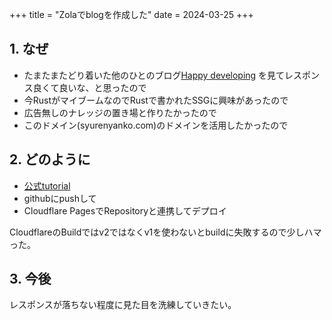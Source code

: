 +++
title = "Zolaでblogを作成した"
date = 2024-03-25
+++
## 1. なぜ
- たまたまたどり着いた他のひとのブログ[Happy developing](https://blog.ymgyt.io/entry/) を見てレスポンス良くて良いな、と思ったので
- 今RustがマイブームなのでRustで書かれたSSGに興味があったので
- 広告無しのナレッジの置き場と作りたかったので
- このドメイン(syurenyanko.com)のドメインを活用したかったので

## 2. どのように
- [公式tutorial](https://www.getzola.org/documentation/getting-started/overview/)
- githubにpushして
- Cloudflare PagesでRepositoryと連携してデプロイ

CloudflareのBuildではv2ではなくv1を使わないとbuildに失敗するので少しハマった。


## 3. 今後
レスポンスが落ちない程度に見た目を洗練していきたい。

